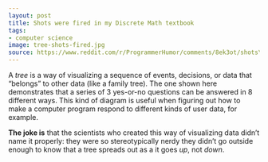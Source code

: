 ```yaml
---
layout: post
title: Shots were fired in my Discrete Math textbook
tags:
- computer science
image: tree-shots-fired.jpg
source: https://www.reddit.com/r/ProgrammerHumor/comments/8ek3ot/shots\_were\_fired\_in\_my\_discrete\_math\_textbook/
---
```


A _tree_ is a way of visualizing a sequence of events, decisions, or data that “belongs” to other data (like a family tree). The one shown here demonstrates that a series of 3 yes-or-no questions can be answered in 8 different ways. This kind of diagram is useful when figuring out how to make a computer program respond to different kinds of user data, for example.

**The joke is** that the scientists who created this way of visualizing data didn’t name it properly: they were so stereotypically nerdy they didn’t go outside enough to know that a tree spreads out as a it goes _up_, not _down_.